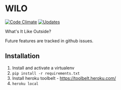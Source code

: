 WILO
====

[![Code Climate](https://codeclimate.com/github/albertyw/wilo/badges/gpa.svg)](https://codeclimate.com/github/albertyw/wilo)
[![Updates](https://pyup.io/repos/github/albertyw/wilo/shield.svg)](https://pyup.io/repos/github/albertyw/wilo/)

What's It Like Outside?

Future features are tracked in github issues.

Installation
------------
1.  Install and activate a virtualenv
2.  `pip install -r requirements.txt`
3.  Install heroku toolbelt - https://toolbelt.heroku.com/
4.  `heroku local`
